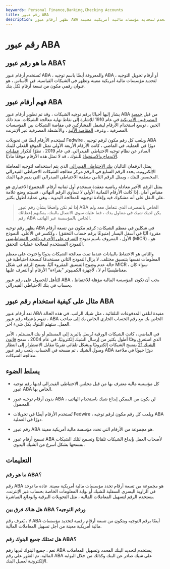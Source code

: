 ```yaml
---
keywords: Personal Finance,Banking,Checking Accounts
title: رقم عبور ABA
description: تظهر أرقام عبور ABA على الشيكات القياسية وتستخدم لتحديد مؤسسات مالية أمريكية معينة.
---
```


# رقم عبور ABA
## ما هو رقم عبور ABA؟

تُستخدم أرقام عبور ABA ، والمعروفة أيضًا باسم توجيه ABA أو أرقام تحويل التوجيه ، لتحديد مؤسسات مالية أمريكية معينة وتظهر في الشيكات القياسية. في الأساس ، هو عنوان رقمي مكون من تسعة أرقام لكل بنك.

## فهم أرقام عبور ABA

يشار إليها أحيانًا برقم توجيه الشيكات ، وقد تم تطوير أرقام عبور ABA من قبل [جمعية المصرفيين الأمريكية](/aba) في عام 1910 للإشارة إلى نقاط نهاية معالجة الشيكات. منذ ذلك الحين ، توسع استخدام الأرقام ليشمل المشاركين في مقاصة الشيكات بين المؤسسات المصرفية ، وغرف [المقاصة الآلية](/ach) ، والأنشطة المصرفية عبر الإنترنت.

تُستخدم الأرقام أيضًا في تحويلات Fedwire ، ويلعب كل رقم مكون لرقم توجيه ABA دورًا في العملية. في الماضي ، كانت الأرقام الأربعة الأولى تمثل الموقع الفعلي للبنك الصادر عن نظام توجيه الاحتياطي الفيدرالي. في عام 2019 ، نظرًا لتكرار [عمليات الاندماج والاستحواذ](/mergersandacquisitions) للبنوك ، قد لا تمثل هذه الأرقام موقعًا ماديًا.

يمثل الرقمان التاليان [بنك الاحتياطي الفيدرالي](/federalreservebank) الذي يتم استخدامه لتوجيه المعاملة الإلكترونية. يحدد الرقم السابع في الرقم مركز معالجة الشيكات الاحتياطي الفيدرالي المخصص للبنك ، ويمثل الرقم الثامن منطقة الاحتياطي الفيدرالي التي يقيم فيها البنك.

يمثل الرقم الأخير معادلة رياضية معقدة تستخدم أول ثمانية أرقام. المجموع الاختباري هو مقياس أمان. إذا كانت الأرقام الثمانية الأولى لا تساوي الرقم النهائي ، فسيتم وضع علامة على النقل على أنه مشكوك فيه وإعادة توجيهه للمعالجة اليدوية ، وهي عملية أطول بكثير.

> إذا لم تكن واضحًا بشأن رقم عبور ABA الخاص بالمصرف الذي تتعامل معه ولم يكن لديك شيك في متناول يدك ، فما عليك سوى الاتصال بالبنك. يمكنهم إعطائك رقم ABA الخاص بالمؤسسة عبر الهاتف.

>

يظهر رقم توجيه ABA في شكلين في معظم الشيكات: كرقم مكون من تسعة أرقام مقروء آليًا في أسفل اليسار (متبوعًا برقم حساب التحقق) ، وككسر في الأعلى. النموذج الأول ، المعروف باسم نموذج [التعرف على الأحرف بالحبر المغناطيسي](/magnetic-ink-character-recognition-line-micr) (MICR) ، هو النموذج المستخدم لمعالجة عمليات التحقق.

والثاني هو الاحتفاظ بالبيانات عندما تمت معالجة الشيكات يدويًا واحتوت على معظم المعلومات نفسها بتنسيق مختلف. لا يزال النموذج الثاني مستخدمًا كنسخة احتياطية في حالة عدم وضوح التنسيق المقروء آليًا. يسمح الرقم في شكل MICR ، سواء كان مغناطيسيًا أم لا ، لأجهزة الكمبيوتر "بقراءة" الأرقام أو التعرف عليها.

للتأهل للحصول على رقم عبور ABA ، يجب أن تكون المؤسسة المالية مؤهلة للاحتفاظ بحساب في بنك الاحتياطي الفيدرالي.

## مثال على كيفية استخدام رقم عبور ABA

تعد أرقام عبور ABA مفيدة لتلقي المدفوعات التلقائية ، مثل شيك الراتب. في هذه الحالة ، تقوم بإعطاء رقم عبور ABA الخاص بك مع رقم الحساب الجاري الخاص بك إلى صاحب العمل. ستهتم البنوك بكل شيء آخر.

في الماضي ، كانت الشيكات الورقية تُرسل بالبريد إلى المستلم أو بنك المستلم ، الأمر الذي استغرق وقتًا أطول بكثير من إرسال الشيك إلكترونيًا. في عام 2004 ، سمح [قانون الشيك 21](/check_21) بمسح الشيكات إلكترونيًا وبشكل تلقائي تقريبًا مقابل الاضطرار إلى انتظار وصول الشيك ، ثم مسحه في الحساب. يلعب رقم عبور ABA دورًا حيويًا في ملاءمة معالجة الشيكات.

## يسلط الضوء

- كل مؤسسة مالية معترف بها من قبل مجلس الاحتياطي الفيدرالي لديها رقم توجيه عبور ABA الخاص بها.

- بدون أرقام توجيه عبور ABA ، لن يكون من الممكن إيداع شيك باستخدام الهاتف المحمول.

- تُستخدم الأرقام أيضًا في تحويلات Fedwire ، ويلعب كل رقم مكون لرقم توجيه ABA دورًا في العملية.

- رقم عبور ABA هو مجموعة من الأرقام التي تحدد مؤسسة مالية أمريكية معينة.

- تسمح أرقام عبور ABA لأصحاب العمل بإيداع الشيكات تلقائيًا وتسمح لتلك الشيكات بمسحها بشكل أسرع من الشيك اليدوي.

## التعليمات

### ما هو رقم ABA؟

رقم ABA هو مجموعة من تسعة أرقام تحدد مؤسسات مالية أمريكية معينة. عادة ما توجد في الزاوية اليسرى السفلية للشيك أو بوابة المعلومات الخاصة بحساب عبر الإنترنت. يستخدم الرقم لتسهيل المعاملات المالية ، مثل التحويلات البرقية والودائع المباشرة.

### هل هناك فرق بين ABA ورقم التوجيه؟

لا ، يُعرف رقم ABA أيضًا برقم التوجيه ويتكون من تسعة أرقام رقمية لتحديد مؤسسات مالية أمريكية معينة من أجل تسهيل المعاملات المالية.

### هل تمتلك جميع البنوك رقم ABA؟

نعم ، جميع البنوك لديها رقم ABA يستخدم لتحديد البنك المحدد وتسهيل المعاملات المالية. تم العثور على رقم ABA على شيك صادر عن البنك وكذلك من خلال البوابة الإلكترونية لعميل البنك.

